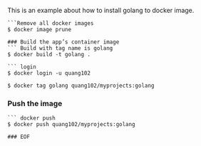 
This is an example about how to install golang to docker image.
```
```Remove all docker images
$ docker image prune
```
```
### Build the app’s container image
``` Build with tag name is golang
$ docker build -t golang .
```
```
``` login 
$ docker login -u quang102
```
``` docker tag
$ docker tag golang quang102/myprojects:golang
```
### Push the image
```
``` docker push
$ docker push quang102/myprojects:golang
``` 
```
### EOF



